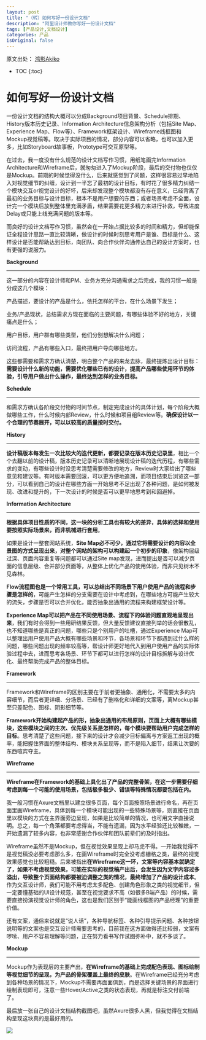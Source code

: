 ```yaml
---
layout: post
title: "（转）如何写好一份设计文档"
description: "阿里设计师教你写好一份设计文档"
tags: [产品设计,文档设计]
categories: 产品
isOriginal: false
---
```


原文出处： [鸿影Akiko](http://www.jianshu.com/p/6eb0125b6518)

* TOC
{:toc}

# 如何写好一份设计文档

一份设计文档的结构大概可以分成Background项目背景、Schedule排期、History版本历史记录、Information Architecture信息架构分析（包括Site Map、Experience Map、Flow等）、Framework框架设计、Wireframe线框图和Mockup视觉稿等。取决于实际项目的情况，部分内容可以省略，也可以加入更多，比如Storyboard故事板，Prototype可交互原型等。

在过去，我一度没有什么规范的设计文档写作习惯，用纸笔画完Information Architecture和Wireframe后，就匆匆进入了Mockup阶段，最后的交付物也仅仅是Mockup。前期的时候觉得没什么，后来就感觉到了问题，这样很容易过早地陷入对视觉细节的纠缠，设计到一半忘了最初的设计目标，有时花了很多精力纠结一个模块交互or视觉设计的好坏，后来却发现整个模块都没有存在意义，已经背离了最初的业务目标与设计目标，根本不是用户想要的东西；或者场景考虑不全面，设计完一个模块后放到整体里充满矛盾，结果需要花更多精力来进行补救，导致进度Delay或只能上线充满问题的版本等。

而良好的设计文档写作习惯，虽然会在一开始占据比较多的时间和精力，但却能保证全程设计思路一直比较清晰，做设计的时候时刻思考用户是谁、目标是什么、这样设计是否能帮助达到目标，向团队、向合作伙伴沟通传达自己的设计方案时，也有更强的说服力。

**Background**

* * *

这一部分的内容在设计师和PM、业务方充分沟通需求之后完成，我的习惯一般是分成这几个模块：

产品描述，要设计的产品是什么，依托怎样的平台，在什么场景下发生；

业务/产品现状，总结需求方现在面临的主要问题，有哪些体验不好的地方，关键痛点是什么；

用户目标，用户群有哪些类型，他们分别想解决什么问题；

访问流程，产品有哪些入口，最终把用户导向哪些地方。

这些都需要和需求方确认清楚，明白整个产品的来龙去脉，最终提炼出设计目标：**需要设计什么新的功能，需要优化哪些已有的设计，提高产品哪些使用环节的体验，引导用户做出什么操作，最终达到怎样的业务目标。**

**Schedule**

* * *

和需求方确认各阶段交付物的时间节点，制定完成设计的具体计划，每个阶段大概做哪些工作，什么时候内部Review，什么时候和项目组Review等。**确保设计以一个合理的节奏展开，可以以较高的质量按时交付。**

**History**

* * *

**设计稿版本每发生一次比较大的迭代更新，都要记录在版本历史记录里**，相比一个个去翻以前的设计稿，版本历史记录可以清晰地展现设计稿的迭代历程，有哪些需求的变动，有哪些设计时没思考清楚需要修改的地方，Review时大家给出了哪些意见和建议等。有时版本需要回滚，可以更方便地追溯，而项目结束后浏览这一部分，可以看到自己的设计在哪些方面一开始思考不足出现了各种问题，是如何被发现、改进和提升的，下一次设计的时候是否可以更早地思考到和回避掉。

**Information Architecture**

* * *

**根据具体项目性质的不同，这一块的分析工具也有较大的差异，具体的选择和使用要按照实际场景来，而非机械进行套用**。

如果是设计一整套网站系统，**Site Map必不可少，通过它将需要设计的内容以全景图的方式呈现出来，对整个网站的架构可以构建起一个初步的印象**，像架构层级过深、页面内容重复等问题都可以通过Site map发现，进而提出是否可以减少页面的信息层级、合并部分页面等，从整体上优化产品的使用体验，而非只见树木不见森林。

**Flow流程图也是一个常用工具，可以总结出不同场景下用户使用产品的流程和步骤是怎样的**，可能产生怎样的分支需要在设计中考虑到，在哪些地方可能产生较大的流失，步骤是否可以合并优化，能否抽象出通用的流程来构建框架设计等。

**Experience Map可以把产品在不同使用场景、流程下的体验问题直观地呈现出来**，我们有时会得到一些用研结果反馈，但大量反馈建议直接列举的话会很散乱，也不知道哪些是真正的问题，哪些只是个别用户的吐槽，通过Experience Map可以整理出用户使用产品大概有哪些场景和环节，各场景和环节下都遇到过什么样的问题，哪些问题出现的频率较高等，帮设计师更好地代入到用户使用产品的实际体验过程中去，进而思考各场景、环节下都可以进行怎样的设计目标拆解与设计优化、最终帮助完成产品的整体目标。

**Framework**

* * *

Framework和Wireframe的区别主要在于前者更抽象、通用化，不需要太多的内容细节，而后者更详细、分场景、已经有了删格化和详细的文案等，离Mockup甚至只差配色、图标、阴影细节等。

**Framework开始构建起产品的形，抽象出通用的布局原则，页面上大概有哪些模块，这些模块之间的主次、优先级关系是怎样的，每个模块要帮助用户完成怎样的目标**。思考清楚了这些问题，接下来的设计才会减少目标偏离与方案返工出现的概率，能把握住界面的整体结构、模块关系呈现等，而不是陷入细节，结果让次要的东西喧宾夺主。

**Wireframe**

* * *

**Wireframe在Framework的基础上具化出了产品的完整骨架，在这一步需要仔细考虑到每一个可能的使用场景，包括极多极少、错误等特殊情况都要包括在内。**

我一般习惯在Axure文档里以建立很多页面，每个页面按照场景进行命名，再在页面里画Wireframe，具体到每一个模块可能出现的一些特殊场景等，则直接在页面里以模块的方式在主界面旁边呈现，如果是比较简单的情况，也可用文字直接说明。总之，每一个角落都要考虑得当，不能有遗漏，因为水平经验还比较稚嫩，一开始遗漏了较多内容，也非常感谢合作伙伴和团队前辈们的及时指出。

Wireframe虽然不是Mockup，但在视觉效果呈现上却马虎不得。一开始我觉得不是视觉稿没必要考虑那么多，在画Wireframe时完全没考虑栅格之类，最终的视觉效果感觉也比较粗糙。后来被指出**在Wireframe这一环，文案等内容基本就确定了，如果不考虑视觉效果，可能在实际的视觉稿产出后，会发生因为文字内容过多溢出，导致整个页面结构都要被迫调整之类的情况，最终增加了产品的设计成本**。作为交互设计师，我们可能不用考虑太多配色、创建角色形象之类的视觉细节，但一定要懂基础的UI设计规范，甚至在视觉要求不高（如很多B端产品）的时候，需要直接扮演视觉设计师的角色，这也是我们区别于“能画线框图的产品经理”的重要价值。

还有文案，通俗来说就是“说人话”，各种导航标签、各种引导提示问题、各种按钮说明等的文案也是交互设计师需要思考的，目前我在这方面做得还比较弱，文案有啰嗦、用户不容易理解等问题，正在努力看书写作试图弥补中，就不多谈了。

**Mockup**

* * *

Mockup作为表现层的主要产出，**在Wireframe的基础上完成配色表现、图标绘制等视觉细节的呈现，为产品的骨架覆盖上最终的皮肤**。在Wireframe已经充分考虑到各种场景的情况下，Mockup不需要再面面俱到，而是选择关键场景的界面进行绘制表现即可，注意一些Hover/Active之类的状态表现，再就是标注交付前端了。

最后放一张自己的设计文档结构截图吧，虽然Axure很多人黑，但我觉得在文档结构呈现这块真的是最好用的。

![](/blog/images/posts_imgs/201605280101.png)

